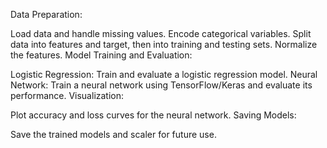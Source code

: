 Data Preparation:

Load data and handle missing values.
Encode categorical variables.
Split data into features and target, then into training and testing sets.
Normalize the features.
Model Training and Evaluation:

Logistic Regression: Train and evaluate a logistic regression model.
Neural Network: Train a neural network using TensorFlow/Keras and evaluate its performance.
Visualization:

Plot accuracy and loss curves for the neural network.
Saving Models:

Save the trained models and scaler for future use.
